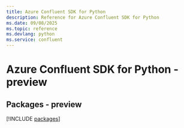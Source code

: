 ```yaml
---
title: Azure Confluent SDK for Python
description: Reference for Azure Confluent SDK for Python
ms.date: 09/08/2025
ms.topic: reference
ms.devlang: python
ms.service: confluent
---
```

# Azure Confluent SDK for Python - preview
## Packages - preview
[!INCLUDE [packages](confluent-index.md)]